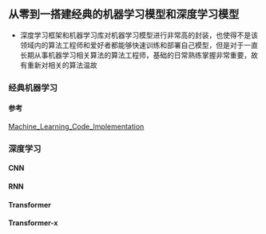 ## 从零到一搭建经典的机器学习模型和深度学习模型
* 深度学习框架和机器学习库对机器学习模型进行非常高的封装，也使得不是该领域内的算法工程师和爱好者都能够快速训练和部署自己模型，但是对于一直长期从事机器学习相关算法的算法工程师，基础的日常熟练掌握非常重要，故有重新对相关的算法温故
### 经典机器学习

####  参考
[Machine_Learning_Code_Implementation](https://github.com/luwill/Machine_Learning_Code_Implementation)
### 深度学习
#### CNN
#### RNN
#### Transformer
#### Transformer-x

